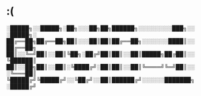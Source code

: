# :(
░█████╗░░█████╗░██╗░░░██╗██╗██████╗░░░░░░░░░███╗░░░█████╗░
██╔══██╗██╔══██╗██║░░░██║██║██╔══██╗░░░░░░░████║░░██╔══██╗
██║░░╚═╝██║░░██║╚██╗░██╔╝██║██║░░██║█████╗██╔██║░░╚██████║
██║░░██╗██║░░██║░╚████╔╝░██║██║░░██║╚════╝╚═╝██║░░░╚═══██║
╚█████╔╝╚█████╔╝░░╚██╔╝░░██║██████╔╝░░░░░░███████╗░█████╔╝
